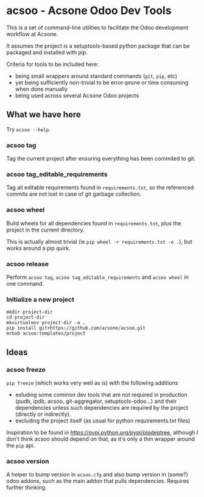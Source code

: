 # acsoo - Acsone Odoo Dev Tools

This is a set of command-line utilities to facilitate
the Odoo development workflow at Acsone.

It assumes the project is a setuptools-based python package
that can be packaged and installed with pip.

Criteria for tools to be included here:

* being small wrappers around standard commands (`git`, `pip`, etc)
* yet being sufficiently non-trivial to be error-prone or time consuming when done manually
* being used across several Acsone Odoo projects

## What we have here

Try `acsoo --help`.

### acsoo tag

Tag the current project after ensuring everything has been commited to git.

### acsoo tag_editable_requirements

Tag all editable requirements found in `requirements.txt`, so
the referenced commits are not lost in case of git garbage collection.

### acsoo wheel

Build wheels for all dependencies found in `requirements.txt`,
plus the project in the current directory.

This is actually almost trivial (ie `pip wheel -r requirements.txt -e .`),
but works around a pip quirk.

### acsoo release

Perform `acsoo tag`, `acsoo tag_editable_requirements` and
`acsoo wheel` in one command.

### Initialize a new project

```
mkdir project-dir
cd project-dir
mkvirtualenv project-dir -a .
pip install git+https://github.com/acsone/acsoo.git
mrbob acsoo:templates/project
```

## Ideas

### acsoo freeze

`pip freeze` (which works very well as is) with the following additions

* exluding some common dev tools that are not required in production 
(pudb, ipdb, acsoo, git-aggregator, setuptools-odoo...)
and their dependencies unless such dependencies are required by the project 
(directly or indirectly).
* excluding the project itself (as usual for python requirements.txt files)

Inspiration to be found in https://pypi.python.org/pypi/pipdeptree, although I don't
think acsoo should depend on that, as it's only a thin wrapper around the `pip` api.

### acsoo version

A helper to bump version in `acsoo.cfg` and also bump version in (some?) odoo addons, such
as the main addon that pulls dependencies. Requires further thinking.
